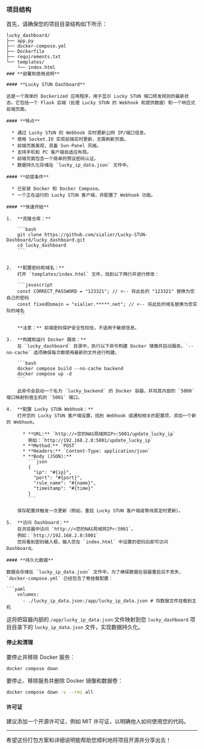 ### **项目结构**

首先，请确保您的项目目录结构如下所示：

```
lucky_dashboard/
├── app.py
├── docker-compose.yml
├── Dockerfile
├── requirements.txt
└── templates/
	└── index.html
### **部署和使用说明**

#### **Lucky STUN Dashboard**

这是一个简单的 Dockerized 应用程序，用于显示 Lucky STUN 端口转发规则的最新状态。它包括一个 Flask 后端（处理 Lucky STUN 的 Webhook 和提供数据）和一个响应式前端页面。

#### **特点**

  * 通过 Lucky STUN 的 Webhook 实时更新公网 IP/端口信息。
  * 使用 Socket.IO 实现前端实时更新，无需刷新页面。
  * 前端页面美观，具备 Sun-Panel 风格。
  * 支持手机和 PC 客户端自适应布局。
  * 前端页面包含一个简单的预设密码认证。
  * 数据持久化存储在 `lucky_ip_data.json` 文件中。

#### **前提条件**

  * 已安装 Docker 和 Docker Compose。
  * 一个正在运行的 Lucky STUN 客户端，并配置了 Webhook 功能。

#### **快速开始**

1.  **克隆仓库：**

	```bash
	git clone https://github.com/xialier/Lucky-STUN-Dashboard/lucky_dashboard.git
	cd lucky_dashboard
	```


2.  **配置密码和域名：**
	打开 `templates/index.html` 文件，找到以下两行并进行修改：

	```javascript
	const CORRECT_PASSWORD = "123321"; // <-- 将此处的 "123321" 替换为您自己的密码
	const fixedDomain = "xialier.*****.net"; // <-- 将此处的域名替换为您实际的域名
	```

	**注意：** 前端密码保护安全性较低，不适用于敏感信息。

3.  **构建和运行 Docker 服务：**
	在 `lucky_dashboard` 目录中，执行以下命令构建 Docker 镜像并启动服务。`--no-cache` 选项确保每次都使用最新的文件进行构建。

	```bash
	docker compose build --no-cache backend
	docker compose up -d
	```

	此命令会启动一个名为 `lucky_backend` 的 Docker 容器，并将其内部的 `5000` 端口映射到宿主机的 `5001` 端口。

4.  **配置 Lucky STUN Webhook：**
	打开您的 Lucky STUN 客户端设置，找到 Webhook 或通知相关的配置项，添加一个新的 Webhook。

	  * **URL:** `http://<您的NAS局域网IP>:5001/update_lucky_ip`
		例如：`http://192.168.2.8:5001/update_lucky_ip`
	  * **Method:** `POST`
	  * **Headers:** `Content-Type: application/json`
	  * **Body (JSON):**
		```json
		{
		  "ip": "#{ip}",
		  "port": "#{port}",
		  "rule_name": "#{name}",
		  "timestamp": "#{time}"
		}
		```

	保存配置并触发一次更新（例如，重启 Lucky STUN 客户端或等待其定时更新）。

5.  **访问 Dashboard：**
	在浏览器中访问 `http://<您的NAS局域网IP>:5001`。
	例如：`http://192.168.2.8:5001`
	您将看到密码输入框，输入您在 `index.html` 中设置的密码后即可访问 Dashboard。

#### **持久化数据**

数据会存储在 `lucky_ip_data.json` 文件中。为了确保数据在容器重启后不丢失，`docker-compose.yml` 已经包含了卷挂载配置：

```yaml
	volumes:
	  - ./lucky_ip_data.json:/app/lucky_ip_data.json # 将数据文件挂载到主机
```

这将把容器内部的 `/app/lucky_ip_data.json` 文件映射到您 `lucky_dashboard` 项目目录下的 `lucky_ip_data.json` 文件，实现数据持久化。

#### **停止和清理**

要停止并移除 Docker 服务：

```bash
docker compose down
```

要停止、移除服务并删除 Docker 镜像和数据卷：

```bash
docker compose down -v --rmi all
```

#### **许可证**

建议添加一个开源许可证，例如 MIT 许可证，以明确他人如何使用您的代码。

-----

希望这份打包方案和详细说明能帮助您顺利地将项目开源并分享出去！
